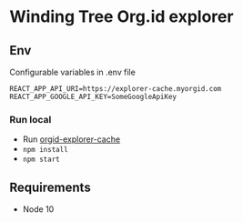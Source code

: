 # Winding Tree Org.id explorer

## Env
Configurable variables in .env file
```
REACT_APP_API_URI=https://explorer-cache.myorgid.com
REACT_APP_GOOGLE_API_KEY=SomeGoogleApiKey
```

### Run local
* Run [orgid-explorer-cache](https://github.com/windingtree/orgid-explorer-cache)
* `npm install`
* `npm start`

## Requirements

- Node 10
